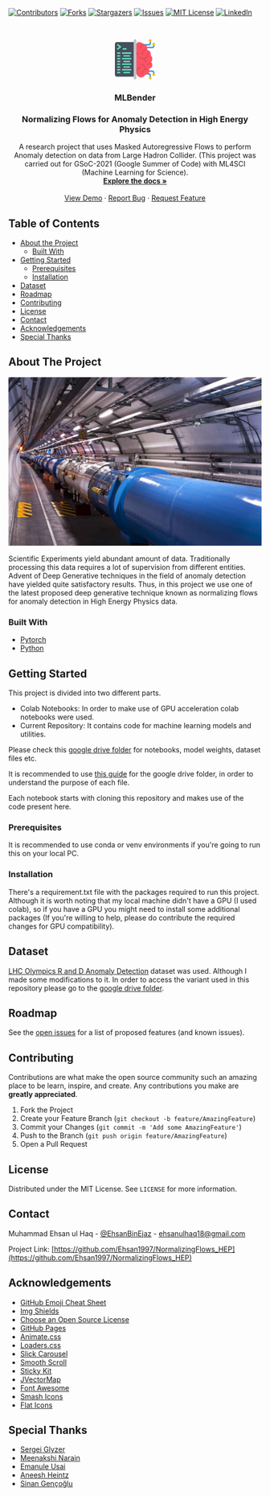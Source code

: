 <!--
*** Thanks for checking out this README Template. If you have a suggestion that would
*** make this better, please fork the repo and create a pull request or simply open
*** an issue with the tag "enhancement".
*** Thanks again! Now go create something AMAZING! :D
-->





<!-- PROJECT SHIELDS -->
<!--
*** I'm using markdown "reference style" links for readability.
*** Reference links are enclosed in brackets [ ] instead of parentheses ( ).
*** See the bottom of this document for the declaration of the reference variables
*** for contributors-url, forks-url, etc. This is an optional, concise syntax you may use.
*** https://www.markdownguide.org/basic-syntax/#reference-style-links
-->
[![Contributors][contributors-shield]][contributors-url]
[![Forks][forks-shield]][forks-url]
[![Stargazers][stars-shield]][stars-url]
[![Issues][issues-shield]][issues-url]
[![MIT License][license-shield]][license-url]
[![LinkedIn][linkedin-shield]][linkedin-url]



<!-- PROJECT LOGO -->
<br />
<p align="center">
  <a href="https://github.com/Ehsan1997/NormalizingFlows_HEP">
    <img src="readme_stuff/coding.png" alt="Logo" width="80" height="80">
  </a>

  <h3 align="center">MLBender</h3>
  <h3 align="center">Normalizing Flows for Anomaly Detection in High Energy Physics</h3>

  <p align="center">
    A research project that uses Masked Autoregressive Flows to perform Anomaly detection on data from Large Hadron Collider. (This project was carried out for GSoC-2021 (Google Summer of Code) with ML4SCI (Machine Learning for Science).
    <br />
    <a href="https://github.com/Ehsan1997/NormalizingFlows_HEP"><strong>Explore the docs »</strong></a>
    <br />
    <br />
    <a href="https://colab.research.google.com/drive/1UjTLf7a1995erDQH4x7b9VkTQrv0XS_S?authuser=1#scrollTo=eEZQ-qXuFOB0">View Demo</a>
    ·
    <a href="https://github.com/Ehsan1997/NormalizingFlows_HEP/issues">Report Bug</a>
    ·
    <a href="https://github.com/Ehsan1997/NormalizingFlows_HEP/issues">Request Feature</a>
  </p>
</p>



<!-- TABLE OF CONTENTS -->
## Table of Contents

* [About the Project](#about-the-project)
  * [Built With](#built-with)
* [Getting Started](#getting-started)
  * [Prerequisites](#prerequisites)
  * [Installation](#installation)
* [Dataset](#dataset)
* [Roadmap](#roadmap)
* [Contributing](#contributing)
* [License](#license)
* [Contact](#contact)
* [Acknowledgements](#acknowledgements)
* [Special Thanks](#special-thanks)



<!-- ABOUT THE PROJECT -->
## About The Project

<!--[![Product Name Screen Shot][product-screenshot]](https://example.com)-->
![Product Name Screen Shot][product-screenshot]

Scientific Experiments yield abundant amount of data.
Traditionally processing this data requires a lot of supervision from different entities.
Advent of Deep Generative techniques in the field of anomaly detection have yielded quite satisfactory results.
Thus, in this project we use one of the latest proposed deep generative technique known as normalizing flows for anomaly detection in High Energy Physics data.

### Built With
* [Pytorch](https://pytorch.org/)
* [Python](https://www.python.org/)



<!-- GETTING STARTED -->
## Getting Started

This project is divided into two different parts.
* Colab Notebooks: In order to make use of GPU acceleration colab notebooks were used.
* Current Repository: It contains code for machine learning models and utilities.

Please check this [google drive folder](https://drive.google.com/drive/u/1/folders/1WKKG1v3bnAGqs82a4B1lOrI6Y1S0YAXO) for notebooks, model weights, dataset files etc.

It is recommended to use [this guide](readme_stuff/GoogleDriveFolderGuide.md) for the google drive folder, in order to understand the purpose of each file.

Each notebook starts with cloning this repository and makes use of the code present here.

### Prerequisites

It is recommended to use conda or venv environments if you're going to run this on your local PC.

### Installation

There's a requirement.txt file with the packages required to run this project. Although it is worth noting that my local machine didn't have a GPU (I used colab), so if you have a GPU you might need to install some additional packages (If you're willing to help, please do contribute the required changes for GPU compatibility).


<!-- USAGE EXAMPLES -->
## Dataset

[LHC Olympics R and D Anomaly Detection]() dataset was used. Although I made some modifications to it. In order to access the variant used in this repository please go to the [google drive folder](https://drive.google.com/drive/u/1/folders/1OkIPaDb25JooMULL0U5uzfqHfr2ZamDw).



<!-- ROADMAP -->
## Roadmap

See the [open issues](https://github.com/Ehsan1997/NormalizingFlows_HEP/issues) for a list of proposed features (and known issues).



<!-- CONTRIBUTING -->
## Contributing

Contributions are what make the open source community such an amazing place to be learn, inspire, and create. Any contributions you make are **greatly appreciated**.

1. Fork the Project
2. Create your Feature Branch (`git checkout -b feature/AmazingFeature`)
3. Commit your Changes (`git commit -m 'Add some AmazingFeature'`)
4. Push to the Branch (`git push origin feature/AmazingFeature`)
5. Open a Pull Request



<!-- LICENSE.txt -->
## License

Distributed under the MIT License. See `LICENSE` for more information.



<!-- CONTACT -->
## Contact

Muhammad Ehsan ul Haq - [@EhsanBinEjaz](https://twitter.com/Ehsanbinejaz) - ehsanulhaq18@gmail.com

Project Link: [https://github.com/Ehsan1997/NormalizingFlows_HEP](https://github.com/Ehsan1997/NormalizingFlows_HEP)



<!-- ACKNOWLEDGEMENTS -->
## Acknowledgements
* [GitHub Emoji Cheat Sheet](https://www.webpagefx.com/tools/emoji-cheat-sheet)
* [Img Shields](https://shields.io)
* [Choose an Open Source License](https://choosealicense.com)
* [GitHub Pages](https://pages.github.com)
* [Animate.css](https://daneden.github.io/animate.css)
* [Loaders.css](https://connoratherton.com/loaders)
* [Slick Carousel](https://kenwheeler.github.io/slick)
* [Smooth Scroll](https://github.com/cferdinandi/smooth-scroll)
* [Sticky Kit](http://leafo.net/sticky-kit)
* [JVectorMap](http://jvectormap.com)
* [Font Awesome](https://fontawesome.com)
* [Smash Icons](https://www.flaticon.com/authors/smashicons)
* [Flat Icons](https://www.flaticon.com)

<!-- SPECIAL THANKS -->
## Special Thanks
* [Sergei Glyzer](http://sergeigleyzer.com/)
* [Meenakshi Narain](https://twitter.com/meenakshinarain)
* [Emanule Usai](https://emanueleusai.com/)
* [Aneesh Heintz]()
* [Sinan Gençoğlu](https://www.linkedin.com/in/sinan-gencoglu/)



<!-- MARKDOWN LINKS & IMAGES -->
<!-- https://www.markdownguide.org/basic-syntax/#reference-style-links -->
[contributors-shield]: https://img.shields.io/github/contributors/Ehsan1997/NormalizingFlows_HEP.svg?style=flat-square
[contributors-url]: https://github.com/Ehsan1997/NormalizingFlows_HEP/graphs/contributors
[forks-shield]: https://img.shields.io/github/forks/Ehsan1997/NormalizingFlows_HEP.svg?style=flat-square
[forks-url]: https://github.com/Ehsan1997/NormalizingFlows_HEP/network/members
[stars-shield]: https://img.shields.io/github/stars/Ehsan1997/NormalizingFlows_HEP.svg?style=flat-square
[stars-url]: https://github.com/Ehsan1997/NormalizingFlows_HEP/stargazers
[issues-shield]: https://img.shields.io/github/issues/Ehsan1997/NormalizingFlows_HEP.svg?style=flat-square
[issues-url]: https://github.com/Ehsan1997/NormalizingFlows_HEP/issues
[license-shield]: https://img.shields.io/github/license/Ehsan1997/NormalizingFlows_HEP.svg?style=flat-square
[license-url]: https://github.com/Ehsan1997/NormalizingFlows_HEP/blob/master/LICENSE.txt
[linkedin-shield]: https://img.shields.io/badge/-LinkedIn-black.svg?style=flat-square&logo=linkedin&colorB=555
[linkedin-url]: https://linkedin.com/in/ehsansonofejaz
[product-screenshot]: readme_stuff/cc-image-lhc.jpg